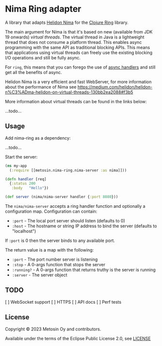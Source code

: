 # Nima Ring adapter

A library that adapts [Helidon Níma](https://helidon.io/nima) for the [Clojure Ring](https://github.com/ring-clojure/ring) library.

The main argument for Níma is that it's based on new (available from JDK 19 onwards) _virtual threads_. The virtual thread in Java is a lightweight thread that does not consume a platform thread. This enables async programming with the same API as traditional blocking APIs. This means that applications using virtual threads can freely use the existing blocking I/O operations and still be fully async.

For `ring`, this means that you can forego the use of [async handlers](https://github.com/ring-clojure/ring/wiki/Concepts#handlers) and still get all the benefits of async.

Helidon Nima is a very efficient and fast WebServer, for more information about the performance of Nima see https://medium.com/helidon/helidon-n%C3%ADma-helidon-on-virtual-threads-130bb2ea2088#f3b5

More information about virtual threads can be found in the links below:

...todo...

## Usage

Add nima-ring as a dependency:

...todo...

Start the server:

```clj
(ns my-app
  (:require [[metosin.nima-ring.nima-server :as nima]]))

(defn handler [req]
  {:status 200
   :body   "Hello"})

(def server (nima/nima-server handler {:port 8080}))
```

The `nima/nima-server` accepts a ring handler function and optionally a configuration map. Configuration can contain:

- `:port` - The local port server should listen (defaults to 0)
- `:host` - The hostname or string IP address to bind the server (defaults to "localhost")

If `:port` is 0 then the server binds to any available port.

The return value is a map with the following:

- `:port` - The port number server is listening
- `:stop` - A 0-args function that stops the server
- `:running?` - A 0-args function that returns truthy is the server is running
- `:server` - The server object

## TODO

[ ] WebSocket support
[ ] HTTPS
[ ] API docs
[ ] Perf tests

## License

Copyright © 2023 Metosin Oy and contributors.

Available under the terms of the Eclipse Public License 2.0, see [LICENSE](./LICENSE)
